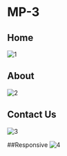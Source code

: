 # MP-3
## Home
![1](https://user-images.githubusercontent.com/110155700/195769833-5076a237-0864-4fc0-ba74-9d4a9542c60b.JPG)

## About
![2](https://user-images.githubusercontent.com/110155700/195769904-38ae6b4c-84d2-414b-b5e7-4f9bec3488ad.JPG)

## Contact Us
![3](https://user-images.githubusercontent.com/110155700/195769952-6b6b259f-66e2-4ba4-bbac-0e086a43f91c.JPG)

##Responsive
![4](https://user-images.githubusercontent.com/110155700/195770034-df15bf75-6764-443c-a77e-81e5676e2484.JPG)
